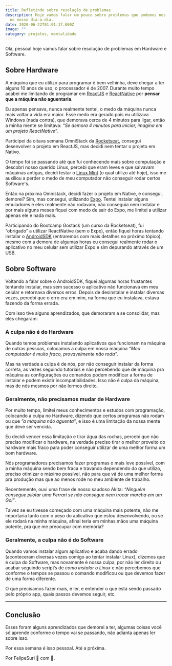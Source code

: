 ```yaml
---
title: Refletindo sobre resolução de problemas
description: Hoje vamos falar um pouco sobre problemas que podemos nos deparar
  no nosso dia-a-dia.
date: 2020-06-22T01:01:17.000Z
image: ""
category: projetos, mentalidade
---
```

[1]: https://pt-br.reactjs.org/
[2]: https://reactnative.dev/
[3]: http://rocketseat.com.br/
[4]: https://linuxmint.com
[5]: https://developer.android.com/studio
[6]: https://expo.io/

Olá, pessoal hoje vamos falar sobre resolução de problemas em Hardware e Software.

## Sobre Hardware

A máquina que eu utilizo para programar é bem velhinha, deve chegar a ter alguns 10 anos de uso, o processador é de 2007. Durante muito tempo acabei me limitando de programar em [ReactJS][1] e [ReactNative][2] por __pensar que a máquina não aguentaria__.

Eu apenas pensava, nunca realmente tentei, o medo da máquina nunca mais voltar a vida era maior. Esse medo era gerado pois eu utilizava Windows (nada contra), que demorava cerca de 4 minutos para ligar, então a minha mente se limitava: _“Se demora 4 minutos para iniciar, imagina em um projeto ReactNative”_.

Participei da oitava semana OmniStack da [Rocketseat][3], consegui desenvolver o projeto em ReactJS, mas decidi nem tentar o projeto em Nativo.

O tempo foi se passando até que fui conhecendo mais sobre computação e descobri nosso querido Linux, percebi que eram leves e que salvavam máquinas antigas, decidi testar o [Linux Mint][4] (o qual utilizo até hoje), isso me auxiliou a perder o medo de meu computador não conseguir rodar certos Software's.

Então na próxima Omnistack, decidi fazer o projeto em Native, e consegui, demorei? Sim, mas consegui, utilizando [Expo][6]. Tentei instalar alguns emuladores e eles realmente não rodavam, não conseguia nem instalar e por mais alguns meses fiquei com medo de sair do Expo, me limitei a utilizar apenas ele e nada mais.

Participando do Bootcamp Gostack (um curso da Rocketseat), fui “obrigado” a utilizar ReactNative (sem o Expo), então fiquei horas tentando instalar o [AndroidSDK][5] (entraremos com mais detalhes no próximo tópico), mesmo com a demora de algumas horas eu consegui realmente rodar o aplicativo no meu celular sem utilizar Expo e sim depurando através de um USB.

## Sobre Software

Voltando a falar sobre o AndroidSDK, fiquei algumas horas frustantes tentando instalar, mas sem sucesso o aplicativo não funcionava em meu celular e retornava diversos erros. Depois de desinstalar e instalar diversas vezes, percebi que o erro era em mim, na forma que eu instalava, estava fazendo da forma errada.

Com isso tive alguns aprendizados, que demoraram a se consolidar, mas eles chegaram:

### A culpa não é do Hardware

Quando temos problemas instalando aplicativos que funcionam na máquina de outras pessoas, colocamos a culpa em nossa máquina _“Meu computador é muito fraco, provavelmente não roda”_.

Mas na verdade a culpa é de nós, por não conseguir instalar da forma correta, as vezes seguindo tutoriais e não percebendo que de máquina pra máquina as configurações ou comandos podem modificar a forma de instalar e podem existir incompatibilidades. Isso não é culpa da máquina, mas de nós mesmos por não lermos direito.

### Geralmente, não precisamos mudar de Hardware

Por muito tempo, limitei meus conhecimentos e estudos com programação, colocando a culpa no Hardware, dizendo que certos programas não rodam ou que _”a máquina não aguenta”_, e isso é uma limitação da nossa mente que deve ser vencida.

Eu decidi vencer essa limitação e tirar água das rochas, percebi que não preciso modificar o hardware, na verdade preciso tirar o melhor proveito do hardware mais fraco para poder conseguir utilizar de uma melhor forma um bom hardware.

Nós programadores precisamos fazer programas o mais leve possível, com a minha máquina sendo bem fraca e travando dependendo do que utilizo, preciso otimizar o máximo possível, não para que vá de uma melhor forma pra produção mas que ao menos rode no meu ambiente de trabalho.

Recentemente, ouvi uma frase de nosso saudoso Akita: _“Ninguém consegue pilotar uma Ferrari se não consegue nem trocar marcha em um Gol”_.

Talvez se eu tivesse começado com uma máquina mais potente, não me importaria tanto com o peso do aplicativo que estou desenvolvendo, ou se ele rodará na minha máquina, afinal teria em minhas mãos uma máquina potente, pra que me preocupar com memória?

### Geralmente, a culpa não é do Software

Quando vamos instalar algum aplicativo e acaba dando errado (aconteceram diversas vezes comigo ao tentar instalar Linux), dizemos que é culpa do Software, mas novamente é nossa culpa, por não ler direito ou acabar seguindo script’s de _como instalar o Linux_ e não percebemos que conforme o tempos se passou o comando modificou ou que devemos fazer de uma forma diferente.

O que precisamos fazer mais, é ler, e entender o que está sendo passado pelo próprio app, quais passos devemos seguir, etc.

---

## Conclusão

Esses foram alguns aprendizados que demorei a ter, algumas coisas você só aprende conforme o tempo vai se passando, não adianta apenas ler sobre isso.

Por essa semana é isso pessoal. Até a próxima.

Por FelipeSuri 🐧 com 💜.